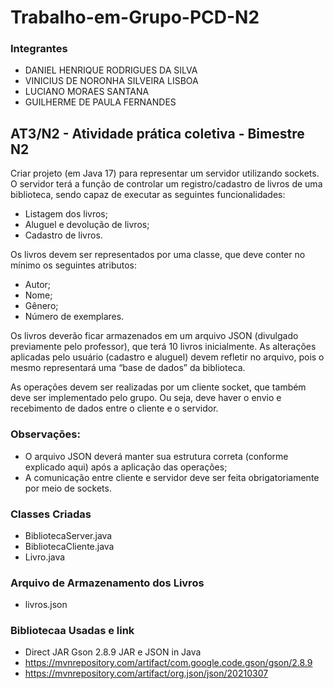 # Trabalho-em-Grupo-PCD-N2
### Integrantes
- DANIEL HENRIQUE RODRIGUES DA SILVA
- VINICIUS DE NORONHA SILVEIRA LISBOA
- LUCIANO MORAES SANTANA
- GUILHERME DE PAULA FERNANDES

## AT3/N2 - Atividade prática coletiva - Bimestre N2

Criar projeto (em Java 17) para representar um servidor utilizando sockets. O servidor terá a função de controlar um registro/cadastro de livros de uma biblioteca, sendo capaz de executar as seguintes funcionalidades:
- Listagem dos livros;
- Aluguel e devolução de livros;
- Cadastro de livros.

Os livros devem ser representados por uma classe, que deve conter no mínimo os seguintes atributos:
- Autor;
- Nome;
- Gênero;
- Número de exemplares.

Os livros deverão ficar armazenados em um arquivo JSON (divulgado previamente pelo professor), que terá 10 livros inicialmente. As alterações aplicadas pelo usuário (cadastro e aluguel) devem refletir no arquivo, pois o mesmo representará uma “base de dados” da biblioteca.

As operações devem ser realizadas por um cliente socket, que também deve ser implementado pelo grupo. Ou seja, deve haver o envio e recebimento de dados entre o cliente e o servidor.

### Observações:
- O arquivo JSON deverá manter sua estrutura correta (conforme explicado aqui) após a aplicação das operações;
- A comunicação entre cliente e servidor deve ser feita obrigatoriamente por meio de sockets.

### Classes Criadas
- BibliotecaServer.java
- BibliotecaCliente.java
- Livro.java

### Arquivo de Armazenamento dos Livros
- livros.json

### Bibliotecaa Usadas e link
- Direct JAR Gson 2.8.9 JAR e JSON in Java
- https://mvnrepository.com/artifact/com.google.code.gson/gson/2.8.9
- https://mvnrepository.com/artifact/org.json/json/20210307
